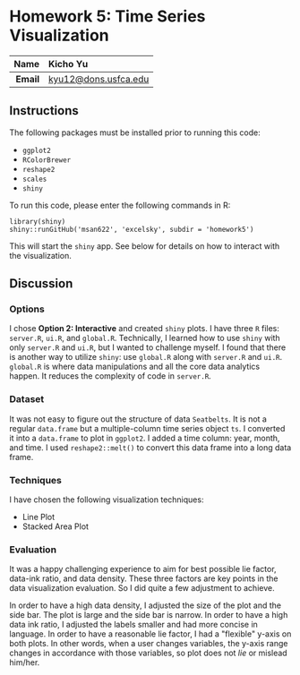 Homework 5: Time Series Visualization
==============================

| **Name**  | Kicho Yu  |
|----------:|:-------------|
| **Email** | kyu12@dons.usfca.edu |

## Instructions ##

The following packages must be installed prior to running this code:

- `ggplot2`
- `RColorBrewer`
- `reshape2`
- `scales`
- `shiny`

To run this code, please enter the following commands in R:

```
library(shiny)
shiny::runGitHub('msan622', 'excelsky', subdir = 'homework5')
```

This will start the `shiny` app. See below for details on how to interact with the visualization.

## Discussion ##
  
### Options ###
I chose **Option 2: Interactive** and created `shiny` plots. I have three `R` files: `server.R`, `ui.R`, and `global.R`. Technically, I learned how to use `shiny` with only `server.R` and `ui.R`, but I wanted to challenge myself. I found that there is another way to utilize `shiny`: use `global.R` along with `server.R` and `ui.R`. `global.R` is where data manipulations and all the core data analytics happen. It reduces the complexity of code in `server.R`.

### Dataset ###

It was not easy to figure out the structure of data `Seatbelts`. It is not a regular `data.frame` but a multiple-column time series object `ts`. I converted it into a `data.frame` to plot in `ggplot2`. I added a time column: year, month, and time. I used `reshape2::melt()` to convert this data frame into a long data frame.

### Techniques ###

I have chosen the following visualization techniques:

- Line Plot
- Stacked Area Plot



### Evaluation ###

It was a happy challenging experience to aim for best possible lie factor, data-ink ratio, and data density. These three factors are key points in the data visualization evaluation. So I did quite a few adjustment to achieve.  

In order to have a high data density, I adjusted the size of the plot and the side bar. The plot is large and the side bar is narrow. In order to have a high data ink ratio, I adjusted the labels smaller and had more concise in language.  In order to have a reasonable lie factor, I had a "flexible" y-axis on both plots. In other words, when a user changes variables, the y-axis range changes in accordance with those variables, so plot does not *lie* or mislead him/her.
